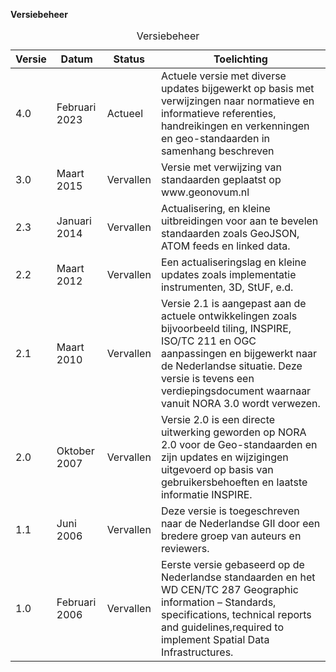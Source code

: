 **Versiebeheer**

<table>
  <caption>Versiebeheer</caption>
  <thead>
    <tr>
      <th>Versie</th>
      <th>Datum</th>
      <th>Status</th>
      <th>Toelichting</th>
    </tr>
  </thead>
  <tbody>
    <tr>
      <td>4.0</td>
      <td>Februari 2023</td>
      <td>Actueel</td>
      <td>Actuele versie met diverse updates bijgewerkt op basis met verwijzingen naar normatieve en informatieve referenties, handreikingen en verkenningen en geo-standaarden in samenhang beschreven</td>
    </tr>
    <tr>
      <td>3.0</td>
      <td>Maart 2015</td>
      <td>Vervallen</td>
      <td>Versie met verwijzing van standaarden geplaatst op www.geonovum.nl</td>
    </tr>
    <tr>
      <td>2.3</td>
      <td>Januari 2014</td>
      <td>Vervallen</td>
      <td>Actualisering, en kleine uitbreidingen voor aan te bevelen standaarden zoals GeoJSON, ATOM feeds en linked data.</td>
    </tr>
    <tr>
      <td>2.2</td>
      <td>Maart 2012</td>
      <td>Vervallen</td>
      <td>Een actualiseringslag en kleine updates zoals implementatie instrumenten, 3D, StUF, e.d.</td>
    </tr>
    <tr>
      <td>2.1</td>
      <td>Maart 2010</td>
      <td>Vervallen</td>
      <td>Versie 2.1 is aangepast aan de actuele ontwikkelingen zoals bijvoorbeeld tiling, INSPIRE, ISO/TC 211 en OGC aanpassingen en bijgewerkt naar de Nederlandse situatie. Deze versie is tevens een verdiepingsdocument waarnaar vanuit NORA 3.0 wordt verwezen.</td>
    </tr>
    <tr>
      <td>2.0</td>
      <td>Oktober 2007</td>
      <td>Vervallen</td>
      <td>Versie 2.0 is een directe uitwerking geworden op NORA 2.0 voor de Geo-standaarden en zijn updates en wijzigingen uitgevoerd op basis van gebruikersbehoeften en laatste informatie INSPIRE.</td>
    </tr>
    <tr>
      <td>1.1</td>
      <td>Juni 2006</td>
      <td>Vervallen</td>
      <td>Deze versie is toegeschreven naar de Nederlandse GII door een bredere groep van auteurs en reviewers.</td>
    </tr>
    <tr>
      <td>1.0</td>
      <td>Februari 2006</td>
      <td>Vervallen</td>
      <td>Eerste versie gebaseerd op de Nederlandse standaarden en het WD CEN/TC 287 Geographic information – Standards, specifications, technical reports and guidelines,required to implement Spatial Data Infrastructures.</td>
    </tr>
  </tbody>
</table>